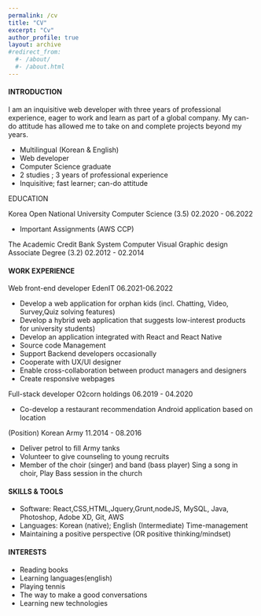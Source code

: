 ```yaml
---
permalink: /cv
title: "CV"
excerpt: "Cv"
author_profile: true
layout: archive
#redirect_from: 
  #- /about/
  #- /about.html
---
```


#### INTRODUCTION 

I am an inquisitive web developer with three years of professional experience, eager to work and learn as part of a global company. My can-do attitude has allowed me to take on and complete projects beyond my years. 

- Multilingual (Korean & English) 
- Web developer 
- Computer Science graduate
- 2 studies ; 3 years of professional experience 
- Inquisitive; fast learner; can-do attitude

EDUCATION

Korea Open National University
Computer Science (3.5)
02.2020 - 06.2022
- Important Assignments (AWS CCP)

The Academic Credit Bank System
Computer Visual Graphic design
Associate Degree (3.2)
02.2012 - 02.2014 


#### WORK EXPERIENCE 

Web front-end developer
EdenIT
06.2021-06.2022
- Develop a web application for orphan kids (incl. Chatting, Video, Survey,Quiz solving features)
- Develop a hybrid web application that suggests low-interest products for university students)
- Develop an application integrated with React and React Native
- Source code Management
- Support Backend developers occasionally
- Cooperate with UX/UI designer
- Enable cross-collaboration between product managers and designers
- Create responsive webpages 

Full-stack developer
O2corn holdings
06.2019 - 04.2020
- Co-develop a restaurant recommendation Android application based on location

(Position)
Korean Army
11.2014 - 08.2016
- Deliver petrol to fill Army tanks
- Volunteer to give counseling to young recruits 
- Member of the choir (singer) and band (bass player) Sing a song in choir, Play Bass session in the church


#### SKILLS & TOOLS 

- Software:  React,CSS,HTML,Jquery,Grunt,nodeJS, MySQL, Java, Photoshop, Adobe XD, Git, AWS
- Languages: Korean (native); English (Intermediate)
Time-management 
- Maintaining a positive perspective (OR positive thinking/mindset)

#### INTERESTS

- Reading books 
- Learning languages(english)
- Playing tennis
- The way to make a good conversations
- Learning new technologies






